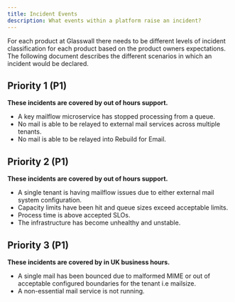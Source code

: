 ```yaml
---
title: Incident Events
description: What events within a platform raise an incident?
---
```


For each product at Glasswall there needs to be different levels of incident classification for each product based on the product owners expectations. The following document describes the different scenarios in which an incident would be declared.

## Priority 1 (P1)

**These incidents are covered by out of hours support.**

* A key mailflow microservice has stopped processing from a queue.
* No mail is able to be relayed to external mail services across multiple tenants.
* No mail is able to be relayed into Rebuild for Email.

## Priority 2 (P1)

**These incidents are covered by out of hours support.**

* A single tenant is having mailflow issues due to either external mail system configuration.
* Capacity limits have been hit and queue sizes exceed acceptable limits.
* Process time is above accepted SLOs.
* The infrastructure has become unhealthy and unstable.

## Priority 3 (P1)

**These incidents are covered by in UK business hours.**

* A single mail has been bounced due to malformed MIME or out of acceptable configured boundaries for the tenant i.e mailsize.
* A non-essential mail service is not running.

